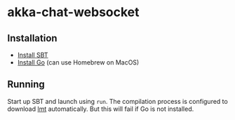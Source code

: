 # akka-chat-websocket

## Installation

- [Install SBT](https://www.scala-sbt.org/download.html)
- [Install Go](https://golang.org/doc/install#install) (can use Homebrew on MacOS)

## Running

Start up SBT and launch using `run`. The compilation process is configured to download [lmt](https://github.com/driusan/lmt) automatically. But this will fail if Go is not installed.